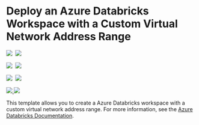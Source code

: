 # Deploy an Azure Databricks Workspace with a Custom Virtual Network Address Range

<IMG SRC="https://azbotstorage.blob.core.windows.net/badges/101-databricks-workspace-with-custom-vnet-address/PublicLastTestDate.svg" />&nbsp;
<IMG SRC="https://azbotstorage.blob.core.windows.net/badges/101-databricks-workspace-with-custom-vnet-address/PublicDeployment.svg" />&nbsp;

<IMG SRC="https://azbotstorage.blob.core.windows.net/badges/101-databricks-workspace-with-custom-vnet-address/FairfaxLastTestDate.svg" />&nbsp;
<IMG SRC="https://azbotstorage.blob.core.windows.net/badges/101-databricks-workspace-with-custom-vnet-address/FairfaxDeployment.svg" />&nbsp;

<IMG SRC="https://azbotstorage.blob.core.windows.net/badges/101-databricks-workspace-with-custom-vnet-address/BestPracticeResult.svg" />&nbsp;
<IMG SRC="https://azbotstorage.blob.core.windows.net/badges/101-databricks-workspace-with-custom-vnet-address/CredScanResult.svg" />&nbsp;

<a href="https://portal.azure.com/#create/Microsoft.Template/uri/https%3A%2F%2Fraw.githubusercontent.com%2FAzure%2Fazure-quickstart-templates%2Fmaster%2F101-databricks-workspace-with-custom-vnet-address%2Fazuredeploy.json" target="_blank">
    <img src="http://azuredeploy.net/deploybutton.png"/>
</a>
<a href="http://armviz.io/#/?load=https%3A%2F%2Fraw.githubusercontent.com%2FAzure%2Fazure-quickstart-templates%2Fmaster%2F101-databricks-workspace-with-custom-vnet-address%2Fazuredeploy.json" target="_blank">
    <img src="http://armviz.io/visualizebutton.png"/>
</a>

This template allows you to create a Azure Databricks workspace with a custom virtual network address range.
For more information, see the <a href="https://docs.microsoft.com/en-us/azure/azure-databricks/">Azure Databricks Documentation</a>.
